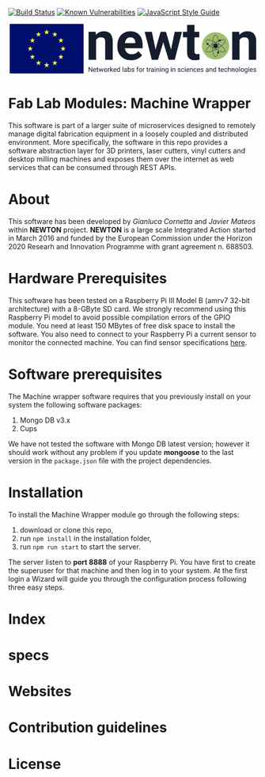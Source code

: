 [![Build Status](https://travis-ci.com/gcornetta/piwrapper.svg?branch=master)](https://travis-ci.com/gcornetta/piwrapper)
[![Known Vulnerabilities](https://snyk.io/test/github/gcornetta/piwrapper/badge.svg)](https://snyk.io/test/github/gcornetta/piwrapper)
[![JavaScript Style Guide](https://img.shields.io/badge/code_style-standard-brightgreen.svg)](https://standardjs.com)

![NEWTON BANNER](/docs/images/newton.png)

# Fab Lab Modules: Machine Wrapper

This software is part of a larger suite of microservices designed to remotely manage digital fabrication equipment in a loosely coupled and distributed environment. More specifically, the software in this repo provides a software abstraction layer for 3D printers, laser cutters, vinyl cutters and desktop milling machines and exposes them over the internet as web services that can be consumed through REST APIs.

# About
This software has been developed by _Gianluca Cornetta_ and _Javier Mateos_ within **NEWTON** project. **NEWTON** is a large scale Integrated Action started in March 2016 and funded by the European Commission under the Horizon 2020 Researh and Innovation Programme with grant agreement n. 688503.

# Hardware Prerequisites
This software has been tested on a Raspberry Pi III Model B (amrv7 32-bit architecture) with a 8-GByte SD card. We strongly recommend using this Raspberry Pi model to avoid possible compilation errors of the GPIO module. You need at least 150 MBytes of free disk space to install the software.
You also need to connect to your Raspberry Pi a current sensor to monitor the connected machine. You can find sensor specifications [here](#specs).

# Software prerequisites
The Machine wrapper software requires that you previously install on your system the following software packages:

1. Mongo DB v3.x
2. Cups

We have not tested the software with Mongo DB latest version; however it should work without any problem if you update **mongoose** to the last version in the `package.json` file with the project dependencies.

# Installation
To install the Machine Wrapper module go through the following steps:

1. download or clone this repo,
2. run `npm install` in the installation folder,
3. run `npm run start` to start the server.

The server listen to **port 8888** of your Raspberry Pi. You have first to create the superuser for that machine and then log in to your system. At the first login a Wizard will guide you through the configuration process following three easy steps.

# Index
# specs
# Websites

# Contribution guidelines

# License
